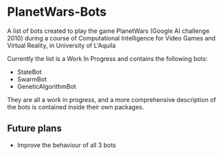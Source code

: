 # PlanetWars-Bots
A list of bots created to play the game PlanetWars (Google AI challenge 2010) during a course of Computational Intelligence for Video Games and Virtual Reality, in University of L'Aquila

Currently the list is a Work In Progress and contains the following bots:
  - StateBot
  - SwarmBot
  - GeneticAlgorithmBot
  
They are all a work in progress, and a more comprehensive description of the bots is contained inside their own packages.

## Future plans

- Improve the behaviour of all 3 bots
